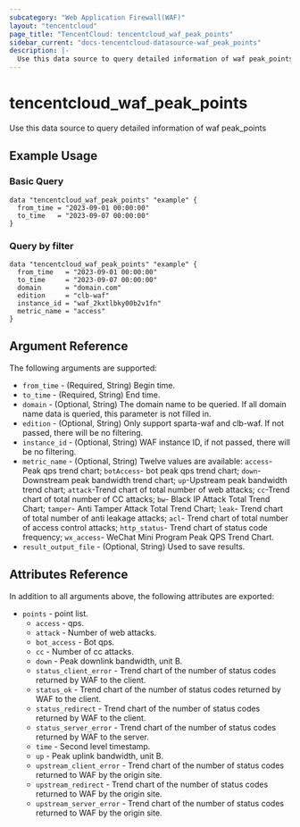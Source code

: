 ```yaml
---
subcategory: "Web Application Firewall(WAF)"
layout: "tencentcloud"
page_title: "TencentCloud: tencentcloud_waf_peak_points"
sidebar_current: "docs-tencentcloud-datasource-waf_peak_points"
description: |-
  Use this data source to query detailed information of waf peak_points
---
```


# tencentcloud_waf_peak_points

Use this data source to query detailed information of waf peak_points

## Example Usage

### Basic Query

```hcl
data "tencentcloud_waf_peak_points" "example" {
  from_time = "2023-09-01 00:00:00"
  to_time   = "2023-09-07 00:00:00"
}
```

### Query by filter

```hcl
data "tencentcloud_waf_peak_points" "example" {
  from_time   = "2023-09-01 00:00:00"
  to_time     = "2023-09-07 00:00:00"
  domain      = "domain.com"
  edition     = "clb-waf"
  instance_id = "waf_2kxtlbky00b2v1fn"
  metric_name = "access"
}
```

## Argument Reference

The following arguments are supported:

* `from_time` - (Required, String) Begin time.
* `to_time` - (Required, String) End time.
* `domain` - (Optional, String) The domain name to be queried. If all domain name data is queried, this parameter is not filled in.
* `edition` - (Optional, String) Only support sparta-waf and clb-waf. If not passed, there will be no filtering.
* `instance_id` - (Optional, String) WAF instance ID, if not passed, there will be no filtering.
* `metric_name` - (Optional, String) Twelve values are available: `access`-Peak qps trend chart; `botAccess`- bot peak qps trend chart; `down`-Downstream peak bandwidth trend chart; `up`-Upstream peak bandwidth trend chart; `attack`-Trend chart of total number of web attacks; `cc`-Trend chart of total number of CC attacks; `bw`- Black IP Attack Total Trend Chart; `tamper`- Anti Tamper Attack Total Trend Chart; `leak`- Trend chart of total number of anti leakage attacks; `acl`- Trend chart of total number of access control attacks; `http_status`- Trend chart of status code frequency; `wx_access`- WeChat Mini Program Peak QPS Trend Chart.
* `result_output_file` - (Optional, String) Used to save results.

## Attributes Reference

In addition to all arguments above, the following attributes are exported:

* `points` - point list.
  * `access` - qps.
  * `attack` - Number of web attacks.
  * `bot_access` - Bot qps.
  * `cc` - Number of cc attacks.
  * `down` - Peak downlink bandwidth, unit B.
  * `status_client_error` - Trend chart of the number of status codes returned by WAF to the client.
  * `status_ok` - Trend chart of the number of status codes returned by WAF to the client.
  * `status_redirect` - Trend chart of the number of status codes returned by WAF to the client.
  * `status_server_error` - Trend chart of the number of status codes returned by WAF to the server.
  * `time` - Second level timestamp.
  * `up` - Peak uplink bandwidth, unit B.
  * `upstream_client_error` - Trend chart of the number of status codes returned to WAF by the origin site.
  * `upstream_redirect` - Trend chart of the number of status codes returned to WAF by the origin site.
  * `upstream_server_error` - Trend chart of the number of status codes returned to WAF by the origin site.



